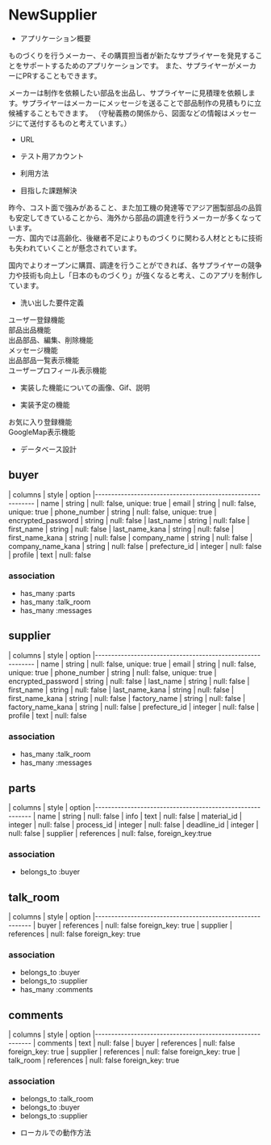 # NewSupplier

* アプリケーション概要

ものづくりを行うメーカー、その購買担当者が新たなサプライヤーを発見することをサポートするためのアプリケーションです。
また、サプライヤーがメーカーにPRすることもできます。

メーカーは制作を依頼したい部品を出品し、サプライヤーに見積理を依頼します。サプライヤーはメーカーにメッセージを送ることで部品制作の見積もりに立候補することもできます。
（守秘義務の関係から、図面などの情報はメッセージにて送付するものと考えています。）


* URL

* テスト用アカウント

* 利用方法

* 目指した課題解決

昨今、コスト面で強みがあること、また加工機の発達等でアジア圏製部品の品質も安定してきていることから、海外から部品の調達を行うメーカーが多くなっています。  
一方、国内では高齢化、後継者不足によりものづくりに関わる人材とともに技術も失われていくことが懸念されています。

国内でよりオープンに購買、調達を行うことができれば、各サプライヤーの競争力や技術も向上し「日本のものづくり」が強くなると考え、このアプリを制作しています。

* 洗い出した要件定義

ユーザー登録機能  
部品出品機能  
出品部品、編集、削除機能  
メッセージ機能  
出品部品一覧表示機能  
ユーザープロフィール表示機能  


* 実装した機能についての画像、Gif、説明

* 実装予定の機能

お気に入り登録機能  
GoogleMap表示機能

* データベース設計

## buyer

| columns            | style     | option
|-----------------------------------------------------------
| name               | string    | null: false, unique: true
| email              | string    | null: false, unique: true
| phone_number       | string    | null: false, unique: true
| encrypted_password | string    | null: false
| last_name          | string    | null: false
| first_name         | string    | null: false
| last_name_kana     | string    | null: false
| first_name_kana    | string    | null: false
| company_name       | string    | null: false
| company_name_kana  | string    | null: false
| prefecture_id      | integer   | null: false
| profile            | text      | null: false

### association
- has_many :parts
- has_many :talk_room
- has_many :messages

## supplier

| columns              | style     | option
|-----------------------------------------------------------
| name                 | string    | null: false, unique: true
| email                | string    | null: false, unique: true
| phone_number         | string    | null: false, unique: true
| encrypted_password   | string    | null: false
| last_name            | string    | null: false
| first_name           | string    | null: false
| last_name_kana       | string    | null: false
| first_name_kana      | string    | null: false
| factory_name         | string    | null: false
| factory_name_kana    | string    | null: false
| prefecture_id        | integer   | null: false
| profile              | text      | null: false

### association
- has_many :talk_room
- has_many :messages

## parts

| columns              | style      | option
|----------------------------------------------------------
| name                 | string     | null: false
| info                 | text       | null: false
| material_id          | integer    | null: false
| process_id           | integer    | null: false
| deadline_id          | integer    | null: false
| supplier             | references | null: false, foreign_key:true

### association
- belongs_to :buyer

## talk_room

| columns      | style      | option
|----------------------------------------------------------
| buyer        | references | null: false foreign_key: true
| supplier     | references | null: false foreign_key: true

### association
- belongs_to :buyer
- belongs_to :supplier
- has_many :comments

## comments

| columns      | style      | option
|----------------------------------------------------------
| comments     | text       | null: false
| buyer        | references | null: false foreign_key: true
| supplier     | references | null: false foreign_key: true
| talk_room    | references | null: false foreign_key: true

### association
- belongs_to :talk_room
- belongs_to :buyer
- belongs_to :supplier


* ローカルでの動作方法


